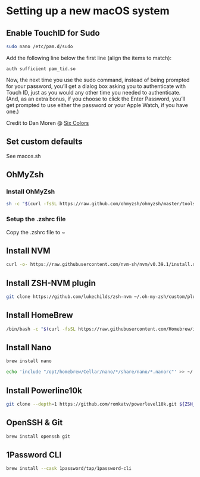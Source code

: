 # Setting up a new macOS system

## Enable TouchID for Sudo

```zsh
sudo nano /etc/pam.d/sudo
```

Add the following line below the first line (align the items to match):

`auth sufficient pam_tid.so`

Now, the next time you use the sudo command, instead of being prompted for your password, you’ll get a dialog box asking you to authenticate with Touch ID, just as you would any other time you needed to authenticate. (And, as an extra bonus, if you choose to click the Enter Password, you’ll get prompted to use either the password or your Apple Watch, if you have one.)

Credit to Dan Moren @ [Six Colors](https://sixcolors.com/post/2020/11/quick-tip-enable-touch-id-for-sudo/)

## Set custom defaults

See macos.sh

## OhMyZsh

### Install OhMyZsh

```zsh Install
sh -c "$(curl -fsSL https://raw.github.com/ohmyzsh/ohmyzsh/master/tools/install.sh)"
```

### Setup the .zshrc file

Copy the .zshrc file to ~

## Install NVM

```zsh
curl -o- https://raw.githubusercontent.com/nvm-sh/nvm/v0.39.1/install.sh | bash
```

## Install ZSH-NVM plugin

```zsh
git clone https://github.com/lukechilds/zsh-nvm ~/.oh-my-zsh/custom/plugins/zsh-nvm
```

## Install HomeBrew

```zsh
/bin/bash -c "$(curl -fsSL https://raw.githubusercontent.com/Homebrew/install/HEAD/install.sh)"
```

## Install Nano

```zsh
brew install nano
```

```zsh
echo 'include "/opt/homebrew/Cellar/nano/*/share/nano/*.nanorc"' >> ~/.nanorc
```

## Install Powerline10k

```zsh
git clone --depth=1 https://github.com/romkatv/powerlevel10k.git ${ZSH_CUSTOM:-$HOME/.oh-my-zsh/custom}/themes/powerlevel10k
```

## OpenSSH & Git

```zsh
brew install openssh git
```

## 1Password CLI

```zsh
brew install --cask 1password/tap/1password-cli
```

